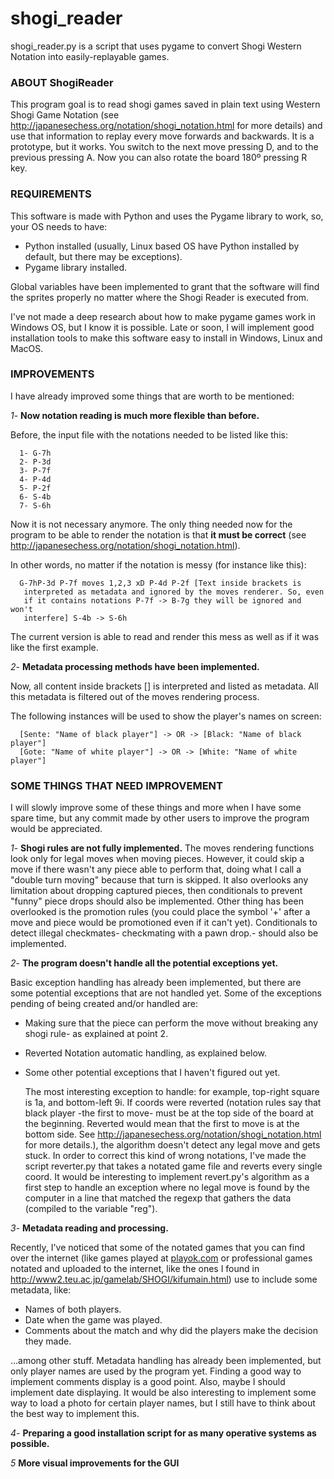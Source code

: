 shogi_reader
============

shogi_reader.py is a script that uses pygame to convert Shogi Western Notation into easily-replayable games.

### ABOUT ShogiReader ###

This program goal is to read shogi games saved in plain text using Western Shogi Game Notation (see http://japanesechess.org/notation/shogi_notation.html for more details) and use that information to replay every move forwards and backwards. It is a prototype, but it works. You switch to the next move pressing D, and to the previous pressing A. Now you can also rotate the board 180º pressing R key.

### REQUIREMENTS ###
This software is made with Python and uses the Pygame library to work, so, your OS needs to have:

- Python installed (usually, Linux based OS have Python installed by default, but there may be exceptions).
- Pygame library installed.

Global variables have been implemented to grant that the software will find the sprites properly no matter where the Shogi Reader is executed from.

I've not made a deep research about how to make pygame games work in Windows OS, but I know it is possible. Late or soon, I will implement good installation tools to make this software easy to install in Windows, Linux and MacOS.

### IMPROVEMENTS ###

I have already improved some things that are worth to be mentioned:

*1*- <b>Now notation reading is much more flexible than before.</b>

  Before, the input file with the notations needed to be listed like this:

	  1- G-7h
	  2- P-3d
	  3- P-7f
	  4- P-4d
	  5- P-2f
	  6- S-4b
	  7- S-6h

  Now it is not necessary anymore. The only thing needed now for the program to be able to render the notation is that **it must be correct** (see http://japanesechess.org/notation/shogi_notation.html).

  In other words, no matter if the notation is messy (for instance like this):

	  G-7hP-3d P-7f moves 1,2,3 xD P-4d P-2f [Text inside brackets is
	   interpreted as metadata and ignored by the moves renderer. So, even
	   if it contains notations P-7f -> B-7g they will be ignored and won't
	   interfere] S-4b -> S-6h

  The current version is able to read and render this mess as well as if it was like the first example.

*2*- **Metadata processing methods have been implemented.**

  Now, all content inside brackets [] is interpreted and listed as metadata. All this metadata is filtered out of the moves rendering process.

  The following instances will be used to show the player's names on screen:

	  [Sente: "Name of black player"] -> OR -> [Black: "Name of black player"]
	  [Gote: "Name of white player"] -> OR -> [White: "Name of white player"]


### SOME THINGS THAT NEED IMPROVEMENT ###

I will slowly improve some of these things and more when I have some spare time, but any commit made by other users to improve the program would be appreciated.

*1*- <b>Shogi rules are not fully implemented.</b>
   The moves rendering functions look only for legal moves when moving pieces. However, it could skip a move if there wasn't any piece able to perform that, doing what I call a "double turn moving" because that turn is skipped. It also overlooks any limitation about dropping captured pieces, then conditionals to prevent "funny" piece drops should also be implemented. Other thing has been overlooked is the promotion rules (you could place the symbol '+' after a move and piece would be promotioned even if it can't yet). Conditionals to detect illegal checkmates- checkmating with a pawn drop.- should also be implemented.

*2*- <b>The program doesn't handle all the potential exceptions yet.</b>

  Basic exception handling has already been implemented, but there are some potential exceptions that are not handled yet. Some of the exceptions pending of being created and/or handled are:
  
- Making sure that the piece can perform the move without breaking any shogi rule- as explained at point 2.
- Reverted Notation automatic handling, as explained below.
- Some other potential exceptions that I haven't figured out yet.

  The most interesting exception to handle: for example, top-right square is 1a, and bottom-left 9i. If coords were reverted (notation rules say that black player -the first to move- must be at the top side of the board at the beginning. Reverted would mean that the first to move is at the bottom side. See http://japanesechess.org/notation/shogi_notation.html for more details.), the algorithm doesn't detect any legal move and gets stuck. In order to correct this kind of wrong notations, I've made the script reverter.py that takes a notated game file and reverts every single coord. It would be interesting to implement revert.py's algorithm as a first step to handle an exception where no legal move is found by the computer in a line that matched the regexp that gathers the data (compiled to the variable "reg").
  
*3*- <b>Metadata reading and processing.</b>

  Recently, I've noticed that some of the notated games that you can find over the internet (like games played at <a href="http://playok.com">playok.com</a> or professional games notated and uploaded to the internet, like the ones I found in http://www2.teu.ac.jp/gamelab/SHOGI/kifumain.html) use to include some metadata, like:
  
- Names of both players.
- Date when the game was played.
- Comments about the match and why did the players make the decision they made.
    
...among other stuff. Metadata handling has already been implemented, but only player names are used by the program yet. Finding a good way to implement comments display is a good point. Also, maybe I should implement date displaying. It would be also interesting to implement some way to load a photo for certain player names, but I still have to think about the best way to implement this.

*4*- <b>Preparing a good installation script for as many operative systems as possible.</b>

*5* **More visual improvements for the GUI**
